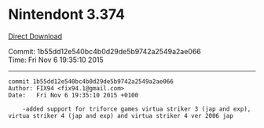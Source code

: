 # Nintendont 3.374
[Direct Download](./Nintendont.zip)

Commit: 1b55dd12e540bc4b0d29de5b9742a2549a2ae066  
Time: Fri Nov 6 19:35:10 2015   

-----

```
commit 1b55dd12e540bc4b0d29de5b9742a2549a2ae066
Author: FIX94 <fix94.1@gmail.com>
Date:   Fri Nov 6 19:35:10 2015 +0100

    -added support for triforce games virtua striker 3 (jap and exp), virtua striker 4 (jap and exp) and virtua striker 4 ver 2006 jap
```
